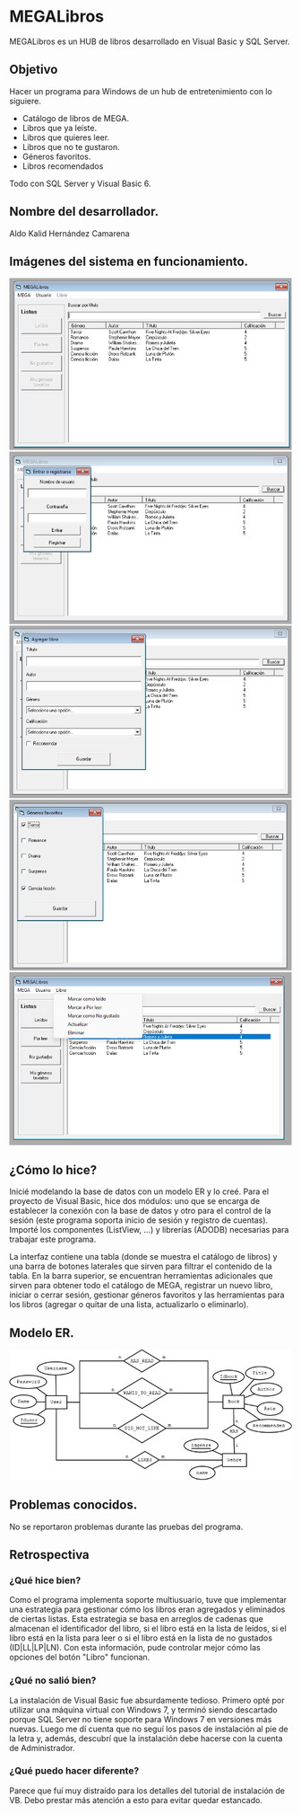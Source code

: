# MEGALibros

MEGALibros es un HUB de libros desarrollado en Visual Basic y SQL Server.


## Objetivo
Hacer un programa para Windows de un hub de entretenimiento con lo siguiere.
  - Catálogo de libros de MEGA.
  - Libros que ya leíste.
  - Libros que quieres leer.
  - Libros que no te gustaron.
  - Géneros favoritos.
  - Libros recomendados

Todo con SQL Server y Visual Basic 6.


## Nombre del desarrollador.
Aldo Kalid Hernández Camarena


## Imágenes del sistema en funcionamiento.
![Imagen funcional 1](./readme_assets/p1.png)
![Imagen funcional 2](./readme_assets/p2.png)
![Imagen funcional 3](./readme_assets/p3.png)
![Imagen funcional 4](./readme_assets/p4.png)
![Imagen funcional 5](./readme_assets/p5.png)


## ¿Cómo lo hice?
Inicié modelando la base de datos con un modelo ER y lo creé. Para el proyecto de Visual Basic, hice dos módulos: uno que se encarga de establecer la conexión con la base de datos y otro para el control de la sesión (este programa soporta inicio de sesión y registro de cuentas). Importé los componentes (ListView, ...) y librerías (ADODB) necesarias para trabajar este programa.

La interfaz contiene una tabla (donde se muestra el catálogo de libros) y una barra de botones laterales que sirven para filtrar el contenido de la tabla. En la barra superior, se encuentran herramientas adicionales que sirven para obtener todo el catálogo de MEGA, registrar un nuevo libro, iniciar o cerrar sesión, gestionar géneros favoritos y las herramientas para los libros (agregar o quitar de una lista, actualizarlo o eliminarlo).


## Modelo ER.
![ER](./readme_assets/er.png)


## Problemas conocidos.
No se reportaron problemas durante las pruebas del programa.


## Retrospectiva
### ¿Qué hice bien?
Como el programa implementa soporte multiusuario, tuve que implementar una estrategia para gestionar cómo los libros eran agregados y eliminados de ciertas listas. Esta estrategia se basa en arreglos de cadenas que almacenan el identificador del libro, si el libro está en la lista de leídos, si el libro está en la lista para leer o si el libro está en la lista de no gustados (ID|LL|LP|LN). Con esta información, pude controlar mejor cómo las opciones del botón "Libro" funcionan.

### ¿Qué no salió bien?
La instalación de Visual Basic fue absurdamente tedioso. Primero opté por utilizar una máquina virtual con Windows 7, y terminó siendo descartado porque SQL Server no tiene soporte para Windows 7 en versiones más nuevas. Luego me dí cuenta que no seguí los pasos de instalación al pie de la letra y, además, descubrí que la instalación debe hacerse con la cuenta de Administrador.

### ¿Qué puedo hacer diferente?
Parece que fuí muy distraído para los detalles del tutorial de instalación de VB. Debo prestar más atención a esto para evitar quedar estancado.
